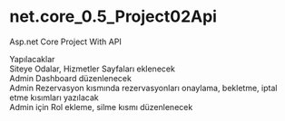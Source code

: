 # net.core_0.5_Project02Api
Asp.net Core Project With API

Yapılacaklar <br>
Siteye Odalar, Hizmetler Sayfaları eklenecek <br>
Admin Dashboard düzenlenecek <br> 
Admin Rezervasyon kısmında rezervasyonları onaylama, bekletme, iptal etme kısımları yazılacak <br>
Admin için Rol ekleme, silme kısmı düzenlenecek  <br>
